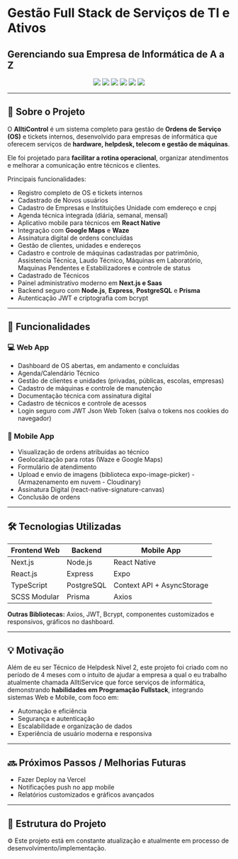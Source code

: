 # Gestão Full Stack de Serviços de TI e Ativos
## Gerenciando sua Empresa de Informática de A a Z

<p align="center">
  <a href="https://reactjs.org/"><img src="https://img.shields.io/badge/React-61DAFB?style=for-the-badge&logo=react&logoColor=white" /></a>
  <a href="https://nextjs.org/"><img src="https://img.shields.io/badge/Next.js-000000?style=for-the-badge&logo=nextdotjs&logoColor=white" /></a>
  <a href="https://www.typescriptlang.org/"><img src="https://img.shields.io/badge/TypeScript-3178C6?style=for-the-badge&logo=typescript&logoColor=white" /></a>
  <a href="https://nodejs.org/"><img src="https://img.shields.io/badge/Node.js-339933?style=for-the-badge&logo=nodedotjs&logoColor=white" /></a>
  <a href="https://www.postgresql.org/"><img src="https://img.shields.io/badge/PostgreSQL-336791?style=for-the-badge&logo=postgresql&logoColor=white" /></a>
  <a href="https://reactnative.dev/"><img src="https://img.shields.io/badge/React_Native-61DAFB?style=for-the-badge&logo=react&logoColor=white" /></a>
</p>

---

## 🚀 Sobre o Projeto

O **AlltiControl** é um sistema completo para gestão de **Ordens de Serviço (OS)** e tickets internos, desenvolvido para empresas de informática que oferecem serviços de **hardware, helpdesk, telecom e gestão de máquinas**.  

Ele foi projetado para **facilitar a rotina operacional**, organizar atendimentos e melhorar a comunicação entre técnicos e clientes.  

Principais funcionalidades:  
- Registro completo de OS e tickets internos
- Cadastrado de Novos usuários
- Cadastro de Empresas e Instituições Unidade com emdereço e cnpj
- Agenda técnica integrada (diária, semanal, mensal)  
- Aplicativo mobile para técnicos em **React Native**  
- Integração com **Google Maps** e **Waze**  
- Assinatura digital de ordens concluídas  
- Gestão de clientes, unidades e endereços  
- Cadastro e controle de máquinas cadastradas por patrimônio, Assistencia Técnica, Laudo Técnico, Máquinas em Laboratório, Maquinas Pendentes e Estabilizadores e controle de status
- Cadastrado de Técnicos 
- Painel administrativo moderno em **Next.js e Saas**  
- Backend seguro com **Node.js**, **Express**, **PostgreSQL** e **Prisma**  
- Autenticação JWT e criptografia com bcrypt  

---

## 📌 Funcionalidades

### 💻 Web App
- Dashboard de OS abertas, em andamento e concluídas  
- Agenda/Calendário Técnico  
- Gestão de clientes e unidades (privadas, públicas, escolas, empresas)  
- Cadastro de máquinas e controle de manutenção  
- Documentação técnica com assinatura digital  
- Cadastro de técnicos e controle de acessos  
- Login seguro com JWT Json Web Token  (salva o tokens nos cookies do navegador)

### 📱 Mobile App
- Visualização de ordens atribuídas ao técnico  
- Geolocalização para rotas  (Waze e Google Maps)
- Formulário de atendimento  
- Upload e envio de imagens (biblioteca expo-image-picker)  - (Armazenamento em nuvem - Cloudinary)
- Assinatura Digital (react-native-signature-canvas)
- Conclusão de ordens

---

## 🛠 Tecnologias Utilizadas

| Frontend Web | Backend | Mobile App |
|--------------|---------|------------|
| Next.js | Node.js | React Native |
| React.js | Express | Expo |
| TypeScript | PostgreSQL | Context API + AsyncStorage |
| SCSS Modular | Prisma | Axios |

**Outras Bibliotecas:** Axios, JWT, Bcrypt, componentes customizados e responsivos, gráficos no dashboard.  

---

## 💡 Motivação

Além de eu ser Técnico de Helpdesk Nível 2, este projeto foi criado com no período de 4 meses com o intuito de ajudar a empresa a qual o eu trabalho atualmente chamada AlltiService que force serviços de informática, demonstrando **habilidades em Programação Fullstack**, integrando sistemas Web e Mobile, com foco em:  
- Automação e eficiência  
- Segurança e autenticação  
- Escalabilidade e organização de dados  
- Experiência de usuário moderna e responsiva  

---

## 🔜 Próximos Passos / Melhorias Futuras
- Fazer Deploy na Vercel
- Notificações push no app mobile  
- Relatórios customizados e gráficos avançados  



---

## 📁 Estrutura do Projeto



⚙️ Este projeto está em constante atualização e atualmente em processo de desenvolvimento/implementação.

